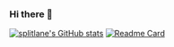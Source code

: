 ### Hi there 👋

[![splitlane's GitHub stats](https://github-readme-stats.vercel.app/api?username=splitlane)](https://github.com/splitlane)
[![Readme Card](https://github-readme-stats.vercel.app/api/pin/?username=13190bot&repo=13190offseason2024&show_owner=true)](https://github.com/13190bot/13190offseason2024)


<!--
**splitlane/splitlane** is a ✨ _special_ ✨ repository because its `README.md` (this file) appears on your GitHub profile.

Here are some ideas to get you started:

- 🔭 I’m currently working on ...
- 🌱 I’m currently learning ...
- 👯 I’m looking to collaborate on ...
- 🤔 I’m looking for help with ...
- 💬 Ask me about ...
- 📫 How to reach me: ...
- 😄 Pronouns: ...
- ⚡ Fun fact: ...
-->
